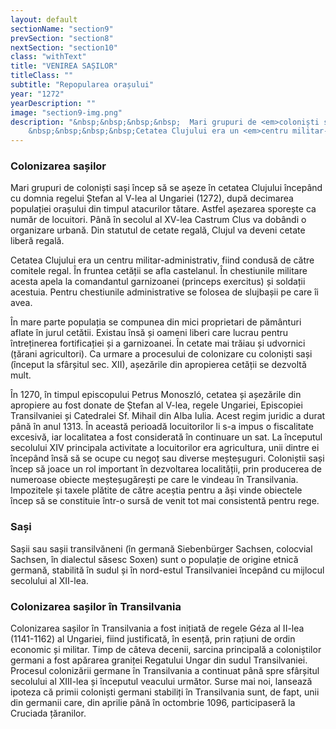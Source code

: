 ```yaml
---
layout: default
sectionName: "section9"
prevSection: "section8"
nextSection: "section10"
class: "withText"
title: "VENIREA SAȘILOR"
titleClass: ""
subtitle: "Repopularea orașului"
year: "1272"
yearDescription: ""
image: "section9-img.png"
description: "&nbsp;&nbsp;&nbsp;&nbsp;	Mari grupuri de <em>coloniști sași</em> încep să se așeze în cetatea Clujului începând cu domnia regelui Ștefan al V-lea al Ungariei (1272), după decimarea populației orașului din timpul atacurilor tătare. Astfel așezarea sporește ca număr de locuitori.</br>
	&nbsp;&nbsp;&nbsp;&nbsp;Cetatea Clujului era un <em>centru militar-administrativ,</em> fiind condusă de către comitele regal. În fruntea cetății se afla castelanul. În chestiunile militare acesta apela la comandantul garnizoanei (princeps exercitus) și soldații acestuia."
---
```


<h3>Colonizarea sașilor</h3>

Mari grupuri de coloniști sași încep să se așeze în cetatea Clujului începând cu domnia regelui Ștefan al V-lea al Ungariei (1272), după decimarea populației orașului din timpul atacurilor tătare. Astfel așezarea sporește ca număr de locuitori. Până în secolul al XV-lea Castrum Clus va dobândi o organizare urbană. Din statutul de cetate regală, Clujul va deveni cetate liberă regală.

Cetatea Clujului era un centru militar-administrativ, fiind condusă de către comitele regal. În fruntea cetății se afla castelanul. În chestiunile militare acesta apela la comandantul garnizoanei (princeps exercitus) și soldații acestuia. Pentru chestiunile administrative se folosea de slujbașii pe care îi avea.

În mare parte populația se compunea din mici proprietari de pământuri aflate în jurul cetătii. Existau însă și oameni liberi care lucrau pentru întreținerea fortificației și a garnizoanei. În cetate mai trăiau și udvornici (țărani agricultori). Ca urmare a procesului de colonizare cu coloniști sași (început la sfârșitul sec. XII), așezările din apropierea cetății se dezvoltă mult.

În 1270, în timpul episcopului Petrus Monoszló, cetatea și așezările din apropiere au fost donate de Ștefan al V-lea, regele Ungariei, Episcopiei Transilvaniei și Catedralei Sf. Mihail din Alba Iulia. Acest regim juridic a durat până în anul 1313. În această perioadă locuitorilor li s-a impus o fiscalitate excesivă, iar localitatea a fost considerată în continuare un sat. La începutul secolului XIV principala activitate a locuitorilor era agricultura, unii dintre ei începând însă să se ocupe cu negoț sau diverse meșteșuguri. Coloniștii sași încep să joace un rol important în dezvoltarea localității, prin producerea de numeroase obiecte meșteșugărești pe care le vindeau în Transilvania. Impozitele și taxele plătite de către aceștia pentru a ăși vinde obiectele încep să se constituie într-o sursă de venit tot mai consistentă pentru rege.

<h3>Sași</h3>
Sașii sau sașii transilvăneni (în germană Siebenbürger Sachsen, colocvial Sachsen, în dialectul săsesc Soxen) sunt o populație de origine etnică germană, stabilită în sudul și în nord-estul Transilvaniei începând cu mijlocul secolului al XII-lea.

<h3>Colonizarea sașilor în Transilvania</h3>
Colonizarea sașilor în Transilvania a fost inițiată de regele Géza al II-lea (1141-1162) al Ungariei, fiind justificată, în esență, prin rațiuni de ordin economic și militar. Timp de câteva decenii, sarcina principală a coloniștilor germani a fost apărarea graniței Regatului Ungar din sudul Transilvaniei. Procesul colonizării germane în Transilvania a continuat până spre sfârșitul secolului al XIII-lea și începutul veacului următor. Surse mai noi, lansează ipoteza că primii coloniști germani stabiliți în Transilvania sunt, de fapt, unii din germanii care, din aprilie până în octombrie 1096, participaseră la Cruciada țăranilor.
